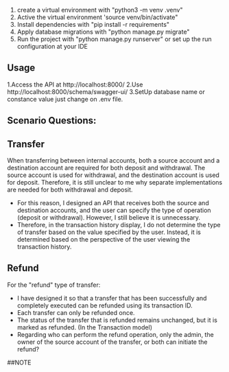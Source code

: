 1. create a virtual environment with "python3 -m venv .venv"
2. Active the virtual environment 'source venv/bin/activate"
3. Install dependencies with "pip install -r  requirements"
4. Apply database migrations with "python manage.py migrate"
5. Run the project with "python manage.py runserver" or set up the run configuration at your IDE

## Usage
1.Access the API at http://localhost:8000/
2.Use http://localhost:8000/schema/swagger-ui/
3.SetUp database name or constance value just change on .env file.

## Scenario Questions:
## Transfer
When transferring between internal accounts, both a source account and a destination account are required for both
deposit and withdrawal. The source account is used for withdrawal, and the destination account is used for deposit.
Therefore, it is still unclear to me why separate implementations are needed for both withdrawal and deposit.
- For this reason, I designed an API that receives both the source and destination accounts, and the user can specify
 the type of operation (deposit or withdrawal). However, I still believe it is unnecessary.
- Therefore, in the transaction history display, I do not determine the type of transfer based on the value
 specified by the user. Instead, it is determined based on the perspective of the user viewing the transaction history.

## Refund
For the "refund" type of transfer:
- I have designed it so that a transfer that has been successfully and completely executed can be refunded using
its transaction ID.
- Each transfer can only be refunded once.
- The status of the transfer that is refunded remains unchanged, but it is marked as refunded. (In the Transaction model)
- Regarding who can perform the refund operation, only the admin, the owner of the source account of the transfer,
or both can initiate the refund?

##NOTE














